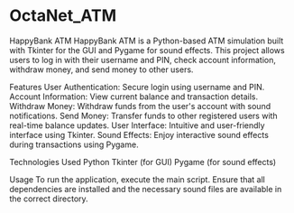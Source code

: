 # OctaNet_ATM
HappyBank ATM
HappyBank ATM is a Python-based ATM simulation built with Tkinter for the GUI and Pygame for sound effects. This project allows users to log in with their username and PIN, check account information, withdraw money, and send money to other users.

Features
User Authentication: Secure login using username and PIN.
Account Information: View current balance and transaction details.
Withdraw Money: Withdraw funds from the user's account with sound notifications.
Send Money: Transfer funds to other registered users with real-time balance updates.
User Interface: Intuitive and user-friendly interface using Tkinter.
Sound Effects: Enjoy interactive sound effects during transactions using Pygame.

Technologies Used
Python
Tkinter (for GUI)
Pygame (for sound effects)

Usage
To run the application, execute the main script. Ensure that all dependencies are installed and the necessary sound files are available in the correct directory.

